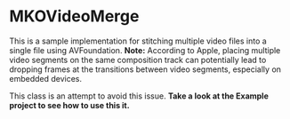 # MKOVideoMerge
This is a sample implementation for stitching multiple video files into a single file using AVFoundation. **Note:** According to Apple, placing multiple video segments on the same composition track can potentially lead to dropping frames at the transitions between video segments, especially on embedded devices. 

This class is an attempt to avoid this issue. **Take a look at the Example project to see how to use this it.**